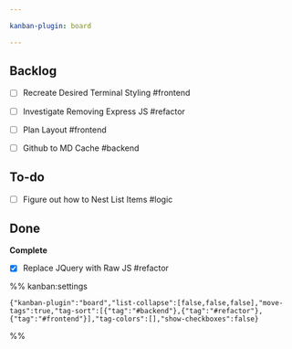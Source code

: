 ```yaml
---

kanban-plugin: board

---
```


## Backlog

- [ ] Recreate Desired Terminal Styling
	#frontend
- [ ] Investigate Removing Express JS
	#refactor
- [ ] Plan Layout
	#frontend
- [ ] Github to MD Cache
	#backend


## To-do

- [ ] Figure out how to Nest List Items
	#logic


## Done

**Complete**
- [x] Replace JQuery with Raw JS
	#refactor




%% kanban:settings
```
{"kanban-plugin":"board","list-collapse":[false,false,false],"move-tags":true,"tag-sort":[{"tag":"#backend"},{"tag":"#refactor"},{"tag":"#frontend"}],"tag-colors":[],"show-checkboxes":false}
```
%%